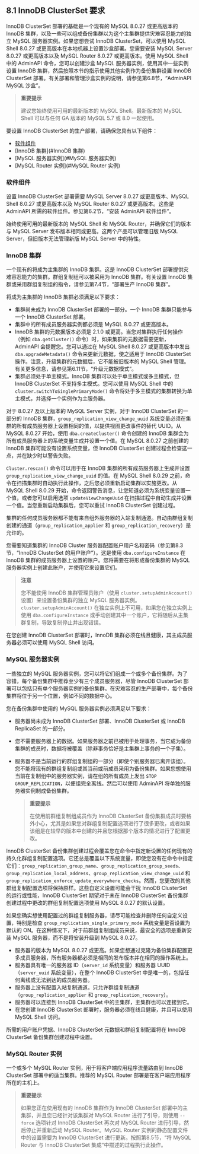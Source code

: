 ## 8.1 InnoDB ClusterSet 要求

InnoDB ClusterSet 部署的基础是一个现有的 MySQL 8.0.27 或更高版本的 InnoDB 集群，以及一些可以组成备份集群以为这个主集群提供灾难容忍能力的独立 MySQL 服务器实例。如果您想尝试 InnoDB ClusterSet，可以使用 MySQL Shell 8.0.27 或更高版本在本地机器上设置沙盒部署。您需要安装 MySQL Server 8.0.27 或更高版本以及 MySQL Router 8.0.27 或更高版本。使用 MySQL Shell 中的 AdminAPI 命令，您可以创建沙盒 MySQL 服务器实例，使用其中一些实例设置 InnoDB 集群，然后按照本节的指示使用其他实例作为备份集群设置 InnoDB ClusterSet 部署。有关部署和管理沙盒实例的说明，请参见第6.8节，“AdminAPI MySQL 沙盒”。

> **重要提示**
>
> 建议您始终使用可用的最新版本的 MySQL Shell。最新版本的 MySQL Shell 可以与任何 GA 版本的 MySQL 5.7 或 8.0 一起使用。

要设置 InnoDB ClusterSet 的生产部署，请确保您具有以下组件：

- [软件组件](#软件组件)
- [InnoDB 集群](#InnoDB 集群)
- [MySQL 服务器实例](#MySQL 服务器实例)
- [MySQL Router 实例](#MySQL Router 实例)

### 软件组件

设置 InnoDB ClusterSet 部署需要 MySQL Server 8.0.27 或更高版本、MySQL Shell 8.0.27 或更高版本以及 MySQL Router 8.0.27 或更高版本。这些是 AdminAPI 所需的软件组件。参见第6.2节，“安装 AdminAPI 软件组件”。

始终使用可用的最新版本的 MySQL Shell 和 MySQL Router，并确保它们的版本与 MySQL Server 发布版本相同或更高。这两个产品可以管理旧版 MySQL Server，但旧版本无法管理新版 MySQL Server 中的特性。

### InnoDB 集群

一个现有的将成为主集群的 InnoDB 集群。这是 InnoDB ClusterSet 部署提供灾难容忍能力的集群。群组复制组可以被采用为 InnoDB 集群。有关设置 InnoDB 集群或采用群组复制组的指令，请参见第7.4节，“部署生产 InnoDB 集群”。

将成为主集群的 InnoDB 集群必须满足以下要求：

- 集群尚未成为 InnoDB ClusterSet 部署的一部分。一个 InnoDB 集群只能参与一个 InnoDB ClusterSet 部署。
- 集群中的所有成员服务器实例都必须是 MySQL 8.0.27 或更高版本。
- InnoDB 集群的元数据版本必须是 2.1.0 或更高。当您对集群执行任何操作（例如 `dba.getCluster()` 命令）时，如果集群的元数据需要更新，AdminAPI 会提醒您。您可以通过在 MySQL Shell 8.0.27 或更高版本中发出 `dba.upgradeMetadata()` 命令来更新元数据，使之适用于 InnoDB ClusterSet 操作。注意，升级集群的元数据后，它不能被旧版本的 MySQL Shell 管理。有关更多信息，请参见第6.11节，“升级元数据模式”。
- 集群必须处于单主模式。InnoDB 集群可以处于单主模式或多主模式，但 InnoDB ClusterSet 不支持多主模式。您可以使用 MySQL Shell 中的 `cluster.switchToSinglePrimaryMode()` 命令将处于多主模式的集群转换为单主模式，并选择一个实例作为主服务器。

对于 8.0.27 及以上版本的 MySQL Server 实例，对于 InnoDB ClusterSet 的一部分的 InnoDB 集群，`group_replication_view_change_uuid` 系统变量必须在集群的所有成员服务器上设置相同的值，以提供视图更改事件的替代 UUID。从 MySQL 8.0.27 开始，使用 `dba.createCluster()` 命令创建的 InnoDB 集群会为所有成员服务器上的系统变量生成并设置一个值。在 MySQL 8.0.27 之前创建的 InnoDB 集群可能没有设置系统变量，但 InnoDB ClusterSet 创建过程会检查这一点，并在缺少时以警告失败。

`Cluster.rescan()` 命令可以用于在 InnoDB 集群的所有成员服务器上生成并设置 `group_replication_view_change_uuid` 的值。在 MySQL Shell 8.0.29 之前，命令在扫描集群时自动执行此操作，之后您必须重新启动集群以实施更改。从 MySQL Shell 8.0.29 开始，命令返回警告消息，让您知道必须为系统变量设置一个值，或者您可以启用选项 `updateViewChangeUuid` 在扫描过程中自动生成并设置一个值。当您重新启动集群后，您可以重试 InnoDB ClusterSet 创建过程。

集群的任何成员服务器都不能有来自组外服务器的入站复制通道。自动由群组复制创建的通道（`group_replication_applier` 和 `group_replication_recovery`）是允许的。

您需要知道集群的 InnoDB Cluster 服务器配置账户用户名和密码（参见第8.3节，“InnoDB ClusterSet 的用户账户”）。这是使用 `dba.configureInstance` 在 InnoDB 集群的成员服务器上设置的账户。您将需要在将形成备份集群的 MySQL 服务器实例上创建此账户，并使用它来设置它们。

> **注意**
>
> 您不能使用 InnoDB 集群管理员账户（使用 `cluster.setupAdminAccount()` 设置）来设置备份集群的独立 MySQL 服务器实例。`cluster.setupAdminAccount()` 在独立实例上不可用，如果您在独立实例上使用 `dba.configureInstance` 或手动创建其中一个账户，它将随后从主集群复制，导致复制停止并出现错误。

在您创建 InnoDB ClusterSet 部署时，InnoDB 集群必须在线且健康，其主成员服务器必须可以使用 MySQL Shell 访问。

### MySQL 服务器实例

一些独立的 MySQL 服务器实例，您可以将它们组成一个或多个备份集群。为了容错，每个备份集群中推荐至少有三个成员服务器，尽管 InnoDB ClusterSet 部署可以包括只有单个服务器实例的备份集群。在灾难容忍的生产部署中，每个备份集群将位于另一个位置，例如不同的数据中心。

您在备份集群中使用的 MySQL 服务器实例必须满足以下要求：

- 服务器尚未成为 InnoDB ClusterSet 部署、InnoDB ClusterSet 或 InnoDB ReplicaSet 的一部分。
- 您不需要服务器上的数据。如果服务器之前已被用于处理事务，当它成为备份集群的成员时，数据将被覆盖（除非事务恰好是主集群上事务的一个子集）。
- 服务器不是当前运行的群组复制组的一部分（即使个别服务器已离开该组）。您不能将现有的群组复制组或其当前或前成员采用为备份集群。如果您想使用当前在复制组中的服务器实例，请在组的所有成员上发出 `STOP GROUP_REPLICATION`，以便组完全离线。然后可以使用 AdminAPI 将单独的服务器实例制成备份集群。

  > **重要提示**
  >
  > 在使用前群组复制组成员作为 InnoDB ClusterSet 备份集群成员时要格外小心，尤其是如果您对群组复制配置选项进行了很多更改，或者如果该组是在较早的版本中创建的并且您根据那个版本的情况进行了配置更改。

InnoDB ClusterSet 备份集群创建过程会覆盖您在命令中指定新设置的任何现有的持久化群组复制配置选项。它还总是覆盖以下系统变量，即使您没有在命令中指定它们：`group_replication_group_name`、`group_replication_group_seeds`、`group_replication_local_address`、`group_replication_view_change_uuid` 和 `group_replication_enforce_update_everywhere_checks`。然而，您更改的其他群组复制配置选项将保持原样。这些自定义设置可能会干扰 InnoDB ClusterSet 的运行或性能，InnoDB ClusterSet 期望对于未在 InnoDB ClusterSet 备份集群创建过程中更改的群组复制配置选项使用 MySQL 8.0.27 的默认设置。

如果您确实想使用配置过的群组复制服务器，请尽可能检查并删除任何自定义设置，特别是检查 `group_replication_single_primary_mode` 系统变量是否设置为默认的 ON。在这种情况下，对于前群组复制组成员来说，最安全的选项是重新安装 MySQL 服务器，而不是将安装升级到 MySQL 8.0.27。

- 服务器的版本为 MySQL 8.0.27 或更高。如果您想通过克隆为备份集群配置更多成员服务器，所有服务器都必须是相同的发布版本并在相同的操作系统上。
- 服务器具有唯一的服务器 ID（`server_id` 系统变量）和服务器 UUID（`server_uuid` 系统变量），在整个 InnoDB ClusterSet 中是唯一的，包括任何离线或无法到达的成员服务器。
- 服务器上没有配置入站复制通道。只允许群组复制通道（`group_replication_applier` 和 `group_replication_recovery`）。
- 服务器可以连接到 InnoDB ClusterSet 中的主集群，主集群也可以连接到它。
- 在您创建 InnoDB ClusterSet 部署时，服务器必须在线且健康，并且可以使用 MySQL Shell 访问。

所需的用户账户凭据、InnoDB ClusterSet 元数据和群组复制配置将在 InnoDB ClusterSet 备份集群创建过程中设置。

### MySQL Router 实例

一个或多个 MySQL Router 实例，用于将客户端应用程序流量路由到 InnoDB ClusterSet 部署中的适当集群。推荐的 MySQL Router 部署是在客户端应用程序所在的主机上。

> **重要提示**
>
> 如果您正在使用现有的 InnoDB 集群作为 InnoDB ClusterSet 部署中的主集群，并且您已经针对该集群对 MySQL Router 进行了引导，则使用 `--force` 选项针对 InnoDB ClusterSet 再次对 MySQL Router 进行引导，然后停止并重新启动 MySQL Router。MySQL Router 实例的静态配置文件中的设置需要为 InnoDB ClusterSet 进行更新。按照第8.5节，“将 MySQL Router 与 InnoDB ClusterSet 集成”中描述的过程执行此操作。